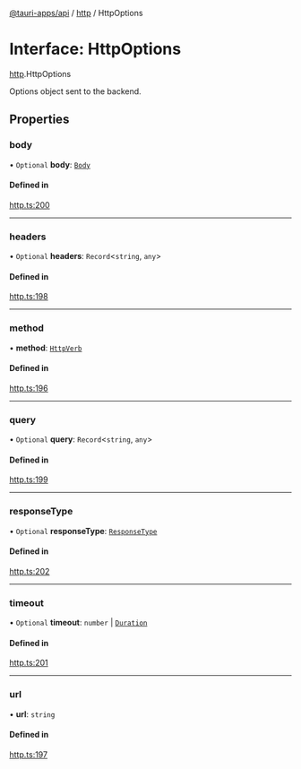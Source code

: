 [@tauri-apps/api](../README.md) / [http](../modules/http.md) / HttpOptions

# Interface: HttpOptions

[http](../modules/http.md).HttpOptions

Options object sent to the backend.

## Properties

### body

• `Optional` **body**: [`Body`](../classes/http.Body.md)

#### Defined in

[http.ts:200](https://github.com/tauri-apps/tauri/blob/13c2fc1/tooling/api/src/http.ts#L200)

___

### headers

• `Optional` **headers**: `Record`<`string`, `any`\>

#### Defined in

[http.ts:198](https://github.com/tauri-apps/tauri/blob/13c2fc1/tooling/api/src/http.ts#L198)

___

### method

• **method**: [`HttpVerb`](../modules/http.md#httpverb)

#### Defined in

[http.ts:196](https://github.com/tauri-apps/tauri/blob/13c2fc1/tooling/api/src/http.ts#L196)

___

### query

• `Optional` **query**: `Record`<`string`, `any`\>

#### Defined in

[http.ts:199](https://github.com/tauri-apps/tauri/blob/13c2fc1/tooling/api/src/http.ts#L199)

___

### responseType

• `Optional` **responseType**: [`ResponseType`](../enums/http.ResponseType.md)

#### Defined in

[http.ts:202](https://github.com/tauri-apps/tauri/blob/13c2fc1/tooling/api/src/http.ts#L202)

___

### timeout

• `Optional` **timeout**: `number` \| [`Duration`](http.Duration.md)

#### Defined in

[http.ts:201](https://github.com/tauri-apps/tauri/blob/13c2fc1/tooling/api/src/http.ts#L201)

___

### url

• **url**: `string`

#### Defined in

[http.ts:197](https://github.com/tauri-apps/tauri/blob/13c2fc1/tooling/api/src/http.ts#L197)
